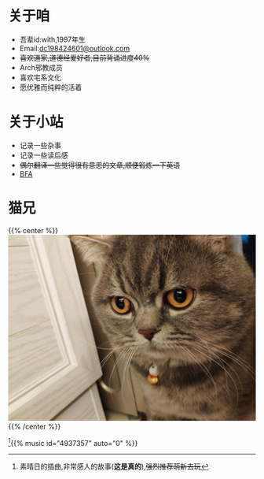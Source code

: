 
# 关于咱

- 吾辈id:with,1997年生
- Email:dc198424601@outlook.com
- ~~喜欢道家,道德经爱好者,目前背诵进度40%~~
- Arch邪教成员
- 喜欢宅系文化
- 愿优雅而纯粹的活着

# 关于小站

- 记录一些杂事
- 记录一些读后感
- ~~偶尔翻译一些觉得很有意思的文章,顺便锻炼一下英语~~
- [BFA](../read/)

# 猫兄

{{% center %}}
![ ](/img/my_cat.jpg)
{{% /center %}}

[^1]{{% music id="4937357" auto="0" %}}

[^1]:素晴日的插曲,非常感人的故事(**这是真的**),~~强烈推荐萌新去玩~~